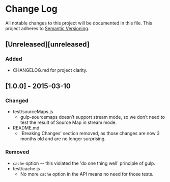 # Change Log
All notable changes to this project will be documented in this file.
This project adheres to [Semantic Versioning](http://semver.org/).

## [Unreleased][unreleased]
### Added
- CHANGELOG.md for project clarity.

## [1.0.0] - 2015-03-10
### Changed
- test/sourceMaps.js
  * gulp-sourcemaps doesn’t support stream mode, so we don’t need to test the result of Source Map in stream mode.
- README.md
  * 'Breaking Changes' section removed, as those changes are now 3 months old and are no longer surprising.


### Removed
- `cache` option -- this violated the 'do one thing well' principle of gulp.
- test/cache.js
  * No more `cache` option in the API means no need for those tests.